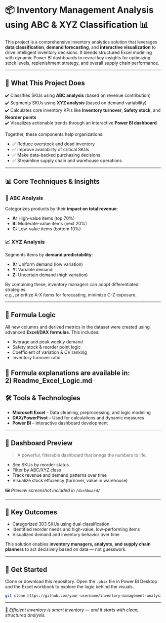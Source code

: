 # 📦 Inventory Management Analysis using ABC & XYZ Classification 📊

This project is a comprehensive inventory analytics solution that leverages **data classification**, **demand forecasting**, and **interactive visualization** to drive intelligent inventory decisions. It blends structured Excel modeling with dynamic Power BI dashboards to reveal key insights for optimizing stock levels, replenishment strategy, and overall supply chain performance.

---

## 🚀 What This Project Does

✔️ Classifies SKUs using **ABC analysis** (based on revenue contribution)  
✔️ Segments SKUs using **XYZ analysis** (based on demand variability)  
✔️ Calculates core inventory KPIs like **Inventory turnover**, **Safety stock**, and **Reorder points**  
✔️ Visualizes actionable trends through an interactive **Power BI dashboard**  

Together, these components help organizations:

- ✅ Reduce overstock and dead inventory  
- ✅ Improve availability of critical SKUs  
- ✅ Make data-backed purchasing decisions  
- ✅ Streamline supply chain and warehouse operations  

---

## 📊 Core Techniques & Insights

### 🔢 **ABC Analysis**  
Categorizes products by their **impact on total revenue**:
- **A:** High-value items (top 70%)
- **B:** Moderate-value items (next 20%)
- **C:** Low-value items (bottom 10%)

### 📈 **XYZ Analysis**  
Segments items by **demand predictability**:
- **X:** Uniform demand (low variation)
- **Y:** Variable demand
- **Z:** Uncertain demand (high variation)

By combining these, inventory managers can adopt differentiated strategies:  
e.g., prioritize A-X items for forecasting, minimize C-Z exposure.

---

## 🧮 Formula Logic

All new columns and derived metrics in the dataset were created using advanced **Excel/DAX formulas**. This includes:

- Average and peak weekly demand  
- Safety stock & reorder point logic  
- Coefficient of variation & CV ranking  
- Inventory turnover ratio  

📎 Formula explanations are available in:  
2) Readme_Excel_Logic.md
---

## 🛠 Tools & Technologies

- **Microsoft Excel** – Data cleaning, preprocessing, and logic modeling  
- **DAX/PowerPivot** – Used for calculations and dynamic measures 
- **Power BI** – Interactive dashboard development  
 

---

## 📸 Dashboard Preview

> A powerful, filterable dashboard that brings the numbers to life.

- See SKUs by reorder status
- Filter by ABC/XYZ class
- Track revenue and demand patterns over time
- Visualize stock efficiency (turnover, value in warehouse)

🖼️ *Preview screenshot included in `/dashboard/`*

---

## 📌 Key Outcomes

- Categorized 303 SKUs using dual classification
- Identified reorder needs and high-value, low-performing items
- Visualized demand and inventory behavior over time

This solution enables **inventory managers, analysts, and supply chain planners** to act decisively based on data — not guesswork.

---

## 📂 Get Started

Clone or download this repository. Open the `.pbix` file in Power BI Desktop and the Excel workbook to explore the logic behind the visuals.

```bash
git clone https://github.com/your-username/inventory-management-analysis.git
```

---

📍 *Efficient inventory is smart inventory — and it starts with clean, structured analysis.*
